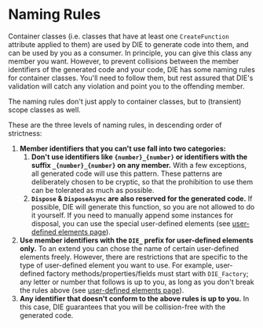 # Naming Rules

Container classes (i.e. classes that have at least one `CreateFunction` attribute applied to them) are used by DIE to generate code into them, and can be used by you as a consumer. In principle, you can give this class any member you want. However, to prevent collisions between the member identifiers of the generated code and your code, DIE has some naming rules for container classes. You'll need to follow them, but rest assured that DIE's validation will catch any violation and point you to the offending member.

The naming rules don't just apply to container classes, but to (transient) scope classes as well.

These are the three levels of naming rules, in descending order of strictness:

1. **Member identifiers that you can't use fall into two categories:**
    1. **Don't use identifiers like `{number}_{number}` or identifiers with the suffix `_{number}_{number}` on any member.** With a few exceptions, all generated code will use this pattern. These patterns are deliberately chosen to be cryptic, so that the prohibition to use them can be tolerated as much as possible.
    1. **`Dispose` & `DisposeAsync` are also reserved for the generated code.** If possible, DIE will generate this function, so you are not allowed to do it yourself. If you need to manually append some instances for disposal, you can use the special user-defined elements (see [user-defined elements page](user-defined-elements.md)).
2. **Use member identifiers with the `DIE_` prefix for user-defined elements only.** To an extend you can chose the name of certain user-defined elements freely. However, there are restrictions that are specific to the type of user-defined element you want to use. For example, user-defined factory methods/properties/fields must start with `DIE_Factory`; any letter or number that follows is up to you, as long as you don't break the rules above (see [user-defined elements page](user-defined-elements.md)).
3. **Any identifier that doesn't conform to the above rules is up to you.** In this case, DIE guarantees that you will be collision-free with the generated code.